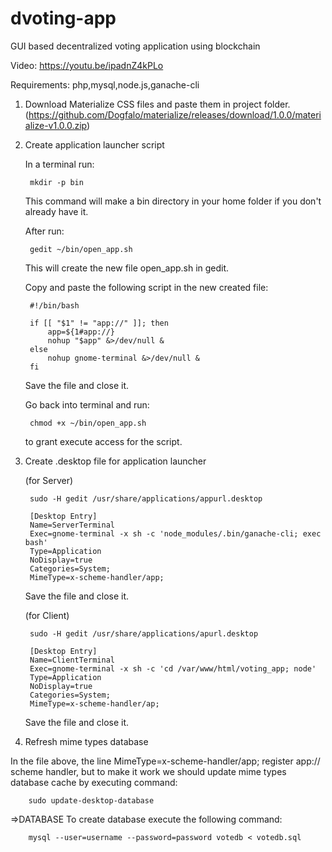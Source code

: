 # dvoting-app
GUI based decentralized voting application using blockchain

Video: https://youtu.be/ipadnZ4kPLo

Requirements: php,mysql,node.js,ganache-cli

1. Download Materialize CSS files and paste them in project folder. (https://github.com/Dogfalo/materialize/releases/download/1.0.0/materialize-v1.0.0.zip)
2. Create application launcher script

    In a terminal run:

        mkdir -p bin
    This command will make a bin directory in your home folder if you don't already have it.

    After run:

        gedit ~/bin/open_app.sh  
    This will create the new file open_app.sh in gedit.

    Copy and paste the following script in the new created file:

        #!/bin/bash

        if [[ "$1" != "app://" ]]; then 
            app=${1#app://}
            nohup "$app" &>/dev/null &
        else 
            nohup gnome-terminal &>/dev/null &
        fi
    Save the file and close it.

    Go back into terminal and run:

        chmod +x ~/bin/open_app.sh  
    to grant execute access for the script.

3. Create .desktop file for application launcher

    (for Server)
     
        sudo -H gedit /usr/share/applications/appurl.desktop
    
        [Desktop Entry]
        Name=ServerTerminal
        Exec=gnome-terminal -x sh -c 'node_modules/.bin/ganache-cli; exec bash'
        Type=Application
        NoDisplay=true
        Categories=System;
        MimeType=x-scheme-handler/app;

    Save the file and close it.
    
    (for Client)
        
        sudo -H gedit /usr/share/applications/apurl.desktop
    
        [Desktop Entry]
        Name=ClientTerminal
        Exec=gnome-terminal -x sh -c 'cd /var/www/html/voting_app; node'
        Type=Application
        NoDisplay=true
        Categories=System;
        MimeType=x-scheme-handler/ap;
    
    Save the file and close it.
    
4. Refresh mime types database

In the file above, the line MimeType=x-scheme-handler/app; register app:// scheme handler, but to make it work we should update mime types database cache by executing command:

        sudo update-desktop-database 

=>DATABASE
    To create database execute the following command:
    
        mysql --user=username --password=password votedb < votedb.sql
